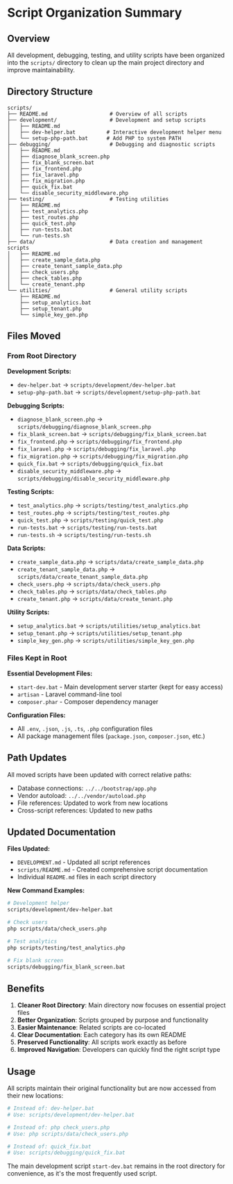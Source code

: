 # Script Organization Summary

## Overview

All development, debugging, testing, and utility scripts have been organized into the `scripts/` directory to clean up the main project directory and improve maintainability.

## Directory Structure

```
scripts/
├── README.md                    # Overview of all scripts
├── development/                 # Development and setup scripts
│   ├── README.md
│   ├── dev-helper.bat          # Interactive development helper menu
│   └── setup-php-path.bat      # Add PHP to system PATH
├── debugging/                   # Debugging and diagnostic scripts
│   ├── README.md
│   ├── diagnose_blank_screen.php
│   ├── fix_blank_screen.bat
│   ├── fix_frontend.php
│   ├── fix_laravel.php
│   ├── fix_migration.php
│   ├── quick_fix.bat
│   └── disable_security_middleware.php
├── testing/                     # Testing utilities
│   ├── README.md
│   ├── test_analytics.php
│   ├── test_routes.php
│   ├── quick_test.php
│   ├── run-tests.bat
│   └── run-tests.sh
├── data/                        # Data creation and management scripts
│   ├── README.md
│   ├── create_sample_data.php
│   ├── create_tenant_sample_data.php
│   ├── check_users.php
│   ├── check_tables.php
│   └── create_tenant.php
└── utilities/                   # General utility scripts
    ├── README.md
    ├── setup_analytics.bat
    ├── setup_tenant.php
    └── simple_key_gen.php
```

## Files Moved

### From Root Directory

**Development Scripts:**
- `dev-helper.bat` → `scripts/development/dev-helper.bat`
- `setup-php-path.bat` → `scripts/development/setup-php-path.bat`

**Debugging Scripts:**
- `diagnose_blank_screen.php` → `scripts/debugging/diagnose_blank_screen.php`
- `fix_blank_screen.bat` → `scripts/debugging/fix_blank_screen.bat`
- `fix_frontend.php` → `scripts/debugging/fix_frontend.php`
- `fix_laravel.php` → `scripts/debugging/fix_laravel.php`
- `fix_migration.php` → `scripts/debugging/fix_migration.php`
- `quick_fix.bat` → `scripts/debugging/quick_fix.bat`
- `disable_security_middleware.php` → `scripts/debugging/disable_security_middleware.php`

**Testing Scripts:**
- `test_analytics.php` → `scripts/testing/test_analytics.php`
- `test_routes.php` → `scripts/testing/test_routes.php`
- `quick_test.php` → `scripts/testing/quick_test.php`
- `run-tests.bat` → `scripts/testing/run-tests.bat`
- `run-tests.sh` → `scripts/testing/run-tests.sh`

**Data Scripts:**
- `create_sample_data.php` → `scripts/data/create_sample_data.php`
- `create_tenant_sample_data.php` → `scripts/data/create_tenant_sample_data.php`
- `check_users.php` → `scripts/data/check_users.php`
- `check_tables.php` → `scripts/data/check_tables.php`
- `create_tenant.php` → `scripts/data/create_tenant.php`

**Utility Scripts:**
- `setup_analytics.bat` → `scripts/utilities/setup_analytics.bat`
- `setup_tenant.php` → `scripts/utilities/setup_tenant.php`
- `simple_key_gen.php` → `scripts/utilities/simple_key_gen.php`

### Files Kept in Root

**Essential Development Files:**
- `start-dev.bat` - Main development server starter (kept for easy access)
- `artisan` - Laravel command-line tool
- `composer.phar` - Composer dependency manager

**Configuration Files:**
- All `.env`, `.json`, `.js`, `.ts`, `.php` configuration files
- All package management files (`package.json`, `composer.json`, etc.)

## Path Updates

All moved scripts have been updated with correct relative paths:
- Database connections: `../../bootstrap/app.php`
- Vendor autoload: `../../vendor/autoload.php`
- File references: Updated to work from new locations
- Cross-script references: Updated to new paths

## Updated Documentation

**Files Updated:**
- `DEVELOPMENT.md` - Updated all script references
- `scripts/README.md` - Created comprehensive script documentation
- Individual `README.md` files in each script directory

**New Command Examples:**
```bash
# Development helper
scripts/development/dev-helper.bat

# Check users
php scripts/data/check_users.php

# Test analytics
php scripts/testing/test_analytics.php

# Fix blank screen
scripts/debugging/fix_blank_screen.bat
```

## Benefits

1. **Cleaner Root Directory**: Main directory now focuses on essential project files
2. **Better Organization**: Scripts grouped by purpose and functionality
3. **Easier Maintenance**: Related scripts are co-located
4. **Clear Documentation**: Each category has its own README
5. **Preserved Functionality**: All scripts work exactly as before
6. **Improved Navigation**: Developers can quickly find the right script type

## Usage

All scripts maintain their original functionality but are now accessed from their new locations:

```bash
# Instead of: dev-helper.bat
# Use: scripts/development/dev-helper.bat

# Instead of: php check_users.php
# Use: php scripts/data/check_users.php

# Instead of: quick_fix.bat
# Use: scripts/debugging/quick_fix.bat
```

The main development script `start-dev.bat` remains in the root directory for convenience, as it's the most frequently used script.